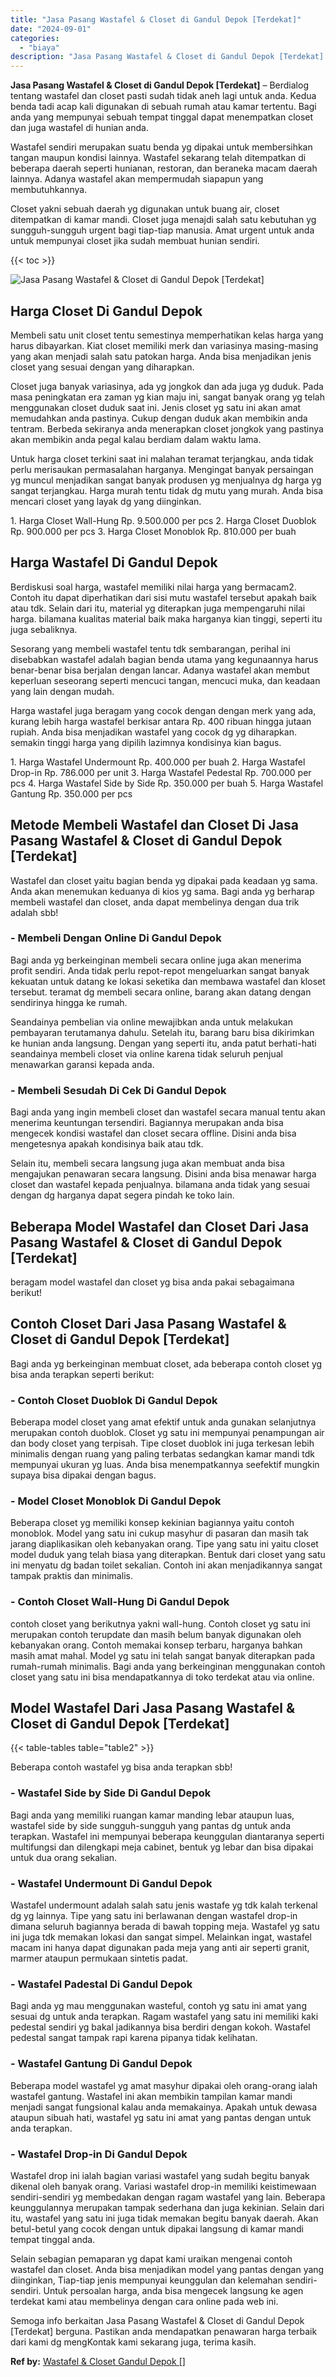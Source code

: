 ```yaml
---
title: "Jasa Pasang Wastafel & Closet di Gandul Depok [Terdekat]"
date: "2024-09-01"
categories: 
  - "biaya"
description: "Jasa Pasang Wastafel & Closet di Gandul Depok [Terdekat]. Semoga info berkaitan Jasa Pasang Wastafel & Closet di Gandul Depok [Terdekat] berguna. Pastikan..."
---
```


**Jasa Pasang Wastafel & Closet di Gandul Depok \[Terdekat\]** – Berdialog tentang wastafel dan closet pasti sudah tidak aneh lagi untuk anda. Kedua benda tadi acap kali digunakan di sebuah rumah atau kamar tertentu. Bagi anda yang mempunyai sebuah tempat tinggal dapat menempatkan closet dan juga wastafel di hunian anda.

Wastafel sendiri merupakan suatu benda yg dipakai untuk membersihkan tangan maupun kondisi lainnya. Wastafel sekarang telah ditempatkan di beberapa daerah seperti hunianan, restoran, dan beraneka macam daerah lainnya. Adanya wastafel akan mempermudah siapapun yang membutuhkannya.

Closet yakni sebuah daerah yg digunakan untuk buang air, closet ditempatkan di kamar mandi. Closet juga menajdi salah satu kebutuhan yg sungguh-sungguh urgent bagi tiap-tiap manusia. Amat urgent untuk anda untuk mempunyai closet jika sudah membuat hunian sendiri.

{{< toc >}}

![Jasa Pasang Wastafel & Closet di Gandul Depok [Terdekat]](/images/wastafel-closet-murah64.png)

## Harga Closet Di Gandul Depok

Membeli satu unit closet tentu semestinya memperhatikan kelas harga yang harus dibayarkan. Kiat closet memiliki merk dan variasinya masing-masing yang akan menjadi salah satu patokan harga. Anda bisa menjadikan jenis closet yang sesuai dengan yang diharapkan.

Closet juga banyak variasinya, ada yg jongkok dan ada juga yg duduk. Pada masa peningkatan era zaman yg kian maju ini, sangat banyak orang yg telah menggunakan closet duduk saat ini. Jenis closet yg satu ini akan amat memudahkan anda pastinya. Cukup dengan duduk akan membikin anda tentram. Berbeda sekiranya anda menerapkan closet jongkok yang pastinya akan membikin anda pegal kalau berdiam dalam waktu lama.

Untuk harga closet terkini saat ini malahan teramat terjangkau, anda tidak perlu merisaukan permasalahan harganya. Mengingat banyak persaingan yg muncul menjadikan sangat banyak produsen yg menjualnya dg harga yg sangat terjangkau. Harga murah tentu tidak dg mutu yang murah. Anda bisa mencari closet yang layak dg yang diinginkan.

1\. Harga Closet Wall-Hung Rp. 9.500.000 per pcs 2. Harga Closet Duoblok Rp. 900.000 per pcs 3. Harga Closet Monoblok Rp. 810.000 per buah

## Harga Wastafel Di Gandul Depok

Berdiskusi soal harga, wastafel memiliki nilai harga yang bermacam2. Contoh itu dapat diperhatikan dari sisi mutu wastafel tersebut apakah baik atau tdk. Selain dari itu, material yg diterapkan juga mempengaruhi nilai harga. bilamana kualitas material baik maka harganya kian tinggi, seperti itu juga sebaliknya.

Sesorang yang membeli wastafel tentu tdk sembarangan, perihal ini disebabkan wastafel adalah bagian benda utama yang kegunaannya harus benar-benar bisa berjalan dengan lancar. Adanya wastafel akan membut keperluan seseorang seperti mencuci tangan, mencuci muka, dan keadaan yang lain dengan mudah.

Harga wastafel juga beragam yang cocok dengan dengan merk yang ada, kurang lebih harga wastafel berkisar antara Rp. 400 ribuan hingga jutaan rupiah. Anda bisa menjadikan wastafel yang cocok dg yg diharapkan. semakin tinggi harga yang dipilih lazimnya kondisinya kian bagus.

1\. Harga Wastafel Undermount Rp. 400.000 per buah 2. Harga Wastafel Drop-in Rp. 786.000 per unit 3. Harga Wastafel Pedestal Rp. 700.000 per pcs 4. Harga Wastafel Side by Side Rp. 350.000 per buah 5. Harga Wastafel Gantung Rp. 350.000 per pcs

## Metode Membeli Wastafel dan Closet Di Jasa Pasang Wastafel & Closet di Gandul Depok \[Terdekat\]

Wastafel dan closet yaitu bagian benda yg dipakai pada keadaan yg sama. Anda akan menemukan keduanya di kios yg sama. Bagi anda yg berharap membeli wastafel dan closet, anda dapat membelinya dengan dua trik adalah sbb!

### \- Membeli Dengan Online Di Gandul Depok

Bagi anda yg berkeinginan membeli secara online juga akan menerima profit sendiri. Anda tidak perlu repot-repot mengeluarkan sangat banyak kekuatan untuk datang ke lokasi seketika dan membawa wastafel dan kloset tersebut. teramat dg membeli secara online, barang akan datang dengan sendirinya hingga ke rumah.

Seandainya pembelian via online mewajibkan anda untuk melakukan pembayaran terutamanya dahulu. Setelah itu, barang baru bisa dikirimkan ke hunian anda langsung. Dengan yang seperti itu, anda patut berhati-hati seandainya membeli closet via online karena tidak seluruh penjual menawarkan garansi kepada anda.

### \- Membeli Sesudah Di Cek Di Gandul Depok

Bagi anda yang ingin membeli closet dan wastafel secara manual tentu akan menerima keuntungan tersendiri. Bagiannya merupakan anda bisa mengecek kondisi wastafel dan closet secara offline. Disini anda bisa mengetesnya apakah kondisinya baik atau tdk.

Selain itu, membeli secara langsung juga akan membuat anda bisa mengajukan penawaran secara langsung. Disini anda bisa menawar harga closet dan wastafel kepada penjualnya. bilamana anda tidak yang sesuai dengan dg harganya dapat segera pindah ke toko lain.

## Beberapa Model Wastafel dan Closet Dari Jasa Pasang Wastafel & Closet di Gandul Depok \[Terdekat\]

beragam model wastafel dan closet yg bisa anda pakai sebagaimana berikut!

## Contoh Closet Dari Jasa Pasang Wastafel & Closet di Gandul Depok \[Terdekat\]

Bagi anda yg berkeinginan membuat closet, ada beberapa contoh closet yg bisa anda terapkan seperti berikut:

### \- Contoh Closet Duoblok Di Gandul Depok

Beberapa model closet yang amat efektif untuk anda gunakan selanjutnya merupakan contoh duoblok. Closet yg satu ini mempunyai penampungan air dan body closet yang terpisah. Tipe closet duoblok ini juga terkesan lebih minimalis dengan ruang yang paling terbatas sedangkan kamar mandi tdk mempunyai ukuran yg luas. Anda bisa menempatkannya seefektif mungkin supaya bisa dipakai dengan bagus.

### \- Model Closet Monoblok Di Gandul Depok

Beberapa closet yg memiliki konsep kekinian bagiannya yaitu contoh monoblok. Model yang satu ini cukup masyhur di pasaran dan masih tak jarang diaplikasikan oleh kebanyakan orang. Tipe yang satu ini yaitu closet model duduk yang telah biasa yang diterapkan. Bentuk dari closet yang satu ini menyatu dg badan toilet sekalian. Contoh ini akan menjadikannya sangat tampak praktis dan minimalis.

### \- Contoh Closet Wall-Hung Di Gandul Depok

contoh closet yang berikutnya yakni wall-hung. Contoh closet yg satu ini merupakan contoh terupdate dan masih belum banyak digunakan oleh kebanyakan orang. Contoh memakai konsep terbaru, harganya bahkan masih amat mahal. Model yg satu ini telah sangat banyak diterapkan pada rumah-rumah minimalis. Bagi anda yang berkeinginan menggunakan contoh closet yang satu ini bisa mendapatkannya di toko terdekat atau via online.

## Model Wastafel Dari Jasa Pasang Wastafel & Closet di Gandul Depok \[Terdekat\]

{{< table-tables table="table2" >}}

Beberapa contoh wastafel yg bisa anda terapkan sbb!

### \- Wastafel Side by Side Di Gandul Depok

Bagi anda yang memiliki ruangan kamar manding lebar ataupun luas, wastafel side by side sungguh-sungguh yang pantas dg untuk anda terapkan. Wastafel ini mempunyai beberapa keunggulan diantaranya seperti multifungsi dan dilengkapi meja cabinet, bentuk yg lebar dan bisa dipakai untuk dua orang sekalian.

### \- Wastafel Undermount Di Gandul Depok

Wastafel undermount adalah salah satu jenis wastafe yg tdk kalah terkenal dg yg lainnya. Tipe yang satu ini berlawanan dengan wastafel drop-in dimana seluruh bagiannya berada di bawah topping meja. Wastafel yg satu ini juga tdk memakan lokasi dan sangat simpel. Melainkan ingat, wastafel macam ini hanya dapat digunakan pada meja yang anti air seperti granit, marmer ataupun permukaan sintetis padat.

### \- Wastafel Padestal Di Gandul Depok

Bagi anda yg mau menggunakan wasteful, contoh yg satu ini amat yang sesuai dg untuk anda terapkan. Ragam wastafel yang satu ini memiliki kaki pedestal sendiri yg bakal jadikannya bisa berdiri dengan kokoh. Wastafel pedestal sangat tampak rapi karena pipanya tidak kelihatan.

### \- Wastafel Gantung Di Gandul Depok

Beberapa model wastafel yg amat masyhur dipakai oleh orang-orang ialah wastafel gantung. Wastafel ini akan membikin tampilan kamar mandi menjadi sangat fungsional kalau anda memakainya. Apakah untuk dewasa ataupun sibuah hati, wastafel yg satu ini amat yang pantas dengan untuk anda terapkan.

### \- Wastafel Drop-in Di Gandul Depok

Wastafel drop ini ialah bagian variasi wastafel yang sudah begitu banyak dikenal oleh banyak orang. Variasi wastafel drop-in memiliki keistimewaan sendiri-sendiri yg membedakan dengan ragam wastafel yang lain. Beberapa keunggulannya merupakan tampak sederhana dan juga kekinian. Selain dari itu, wastafel yang satu ini juga tidak memakan begitu banyak daerah. Akan betul-betul yang cocok dengan untuk dipakai langsung di kamar mandi tempat tinggal anda.

Selain sebagian pemaparan yg dapat kami uraikan mengenai contoh wastafel dan closet. Anda bisa menjadikan model yang pantas dengan yang diinginkan, Tiap-tiap jenis mempunyai keunggulan dan kelemahan sendiri-sendiri. Untuk persoalan harga, anda bisa mengecek langsung ke agen terdekat kami atau membelinya dengan cara online pada web ini.

Semoga info berkaitan Jasa Pasang Wastafel & Closet di Gandul Depok \[Terdekat\] berguna. Pastikan anda mendapatkan penawaran harga terbaik dari kami dg mengKontak kami sekarang juga, terima kasih.

**Ref by:** [Wastafel & Closet Gandul Depok []](https://id.wikipedia.org/wiki/Wastafel)
